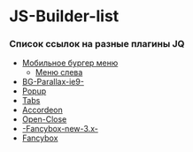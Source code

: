 # JS-Builder-list

<h3>Список ссылок на разные плагины JQ</h3>

<ul>
  <li><a href="https://github.com/Smile3D/Mobile-Burger-Menu">Мобильное бургер меню</a>
    <ul>
      <li><a href="">Меню слева</a></li>
    </ul>
  </li>
  <li><a href="https://github.com/Smile3D/BG-Parallax-ie9-">BG-Parallax-ie9-</a></li>
  <li><a href="https://github.com/Smile3D/Popup-on-click">Popup</a></li>
  <li><a href="https://github.com/Smile3D/Tabs">Tabs</a></li>
  <li><a href="https://github.com/Smile3D/Accordeon">Accordeon</a></li>
  <li><a href="https://github.com/Smile3D/Open-Close">Open-Close</a></li>
  <li><a href="https://github.com/Smile3D/-Fancybox-new-3.x-">-Fancybox-new-3.x-</a></li>
  <li><a href="https://github.com/Smile3D/Fancybox">Fancybox</a></li>
</ul>
